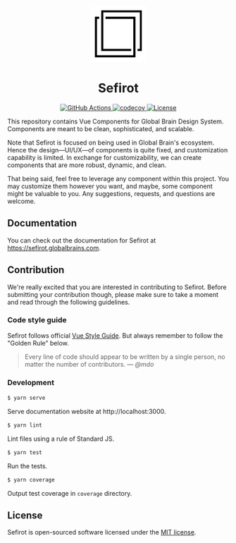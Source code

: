 <p align="center">
  <img width="128" src="https://github.com/globalbrain/sefirot/raw/master/logo-sefirot.png" alt="Sefirot">
</p>

<h1 align="center">Sefirot</h1>

<p align="center">
  <a href="https://github.com/globalbrain/sefirot/actions">
    <img src="https://github.com/globalbrain/sefirot/workflows/Test/badge.svg" alt="GitHub Actions">
  </a>
  <a href="https://codecov.io/gh/globalbrain/sefirot">
    <img src="https://codecov.io/gh/globalbrain/sefirot/branch/master/graph/badge.svg" alt="codecov">
  </a>
  <a href="https://github.com/globalbrain/sefirot/blob/master/LICENSE.md">
    <img src="https://img.shields.io/npm/l/@globalbrain/sefirot.svg" alt="License">
  </a>
</p>

This repository contains Vue Components for Global Brain Design System. Components are meant to be clean, sophisticated, and scalable.

Note that Sefirot is focused on being used in Global Brain's ecosystem. Hence the design—UI/UX—of components is quite fixed, and customization capability is limited. In exchange for customizability, we can create components that are more robust, dynamic, and clean.

That being said, feel free to leverage any component within this project. You may customize them however you want, and maybe, some component might be valuable to you. Any suggestions, requests, and questions are welcome.

## Documentation

You can check out the documentation for Sefirot at https://sefirot.globalbrains.com.

## Contribution

We're really excited that you are interested in contributing to Sefirot. Before submitting your contribution though, please make sure to take a moment and read through the following guidelines.

### Code style guide

Sefirot follows official [Vue Style Guide](https://vuejs.org/v2/style-guide/). But always remember to follow the "Golden Rule" below.

> Every line of code should appear to be written by a single person, no matter the number of contributors.
> &mdash; <cite>@mdo</cite>

### Development

```bash
$ yarn serve
```

Serve documentation website at http://localhost:3000.

```bash
$ yarn lint
```

Lint files using a rule of Standard JS.

```bash
$ yarn test
```

Run the tests.

```bash
$ yarn coverage
```

Output test coverage in `coverage` directory.

## License

Sefirot is open-sourced software licensed under the [MIT license](LICENSE.md).
